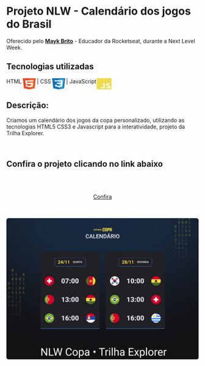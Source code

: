<h1>Projeto NLW - Calendário dos jogos do Brasil</h1>
<p>Oferecido pelo <strong><a href="https://www.linkedin.com/in/maykbrito/" target="_blank">Mayk Brito</a></strong> - Educador da Rocketseat, durante a Next Level Week.</p>

<h2>Tecnologias utilizadas</h2>
<div style="display:flex">
HTML <img align="center" alt="HTML" height="30" width="40" src="https://raw.githubusercontent.com/devicons/devicon/master/icons/html5/html5-original.svg"> |
CSS <img align="center" alt="CSS" height="30" width="40" src="https://raw.githubusercontent.com/devicons/devicon/master/icons/css3/css3-original.svg"> |
JavaScript <img align="center" alt="JS" height="30" width="40" src="https://raw.githubusercontent.com/devicons/devicon/master/icons/javascript/javascript-plain.svg">
</div>

<h2>Descrição:</h2>
<p>Criamos um calendário dos jogos da copa personalizado, utilizando as tecnologias HTML5 CSS3 e Javascript para a interatividade, projeto da Trilha Explorer. </p>

<br>
<h2>Confira o projeto clicando no link abaixo</h2>
<br><br>
<a align="center" href="https://romeoliveirasantos.github.io/NLW-10-Calendario-copa-2022/" target="_blank"><p>Confira</p></a>
<br><br>
<div align="center">
<img src="/.github/preview.jpg" border="0">
</div>
